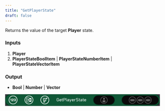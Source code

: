 ```yaml
---
title: "GetPlayerState"
draft: false
---
```

Returns the value of the target **Player** state.
### Inputs
1. **Player**
2. **PlayerStateBoolItem** | **PlayerStateNumberItem** | **PlayerStateVectorItem**
### Output
-   **Bool** | **Number** | **Vector**

![GetPlayerState](https://raw.githubusercontent.com/battlefield-portal-community/Image-CDN/main/portal_blocks/GetPlayerState.png)